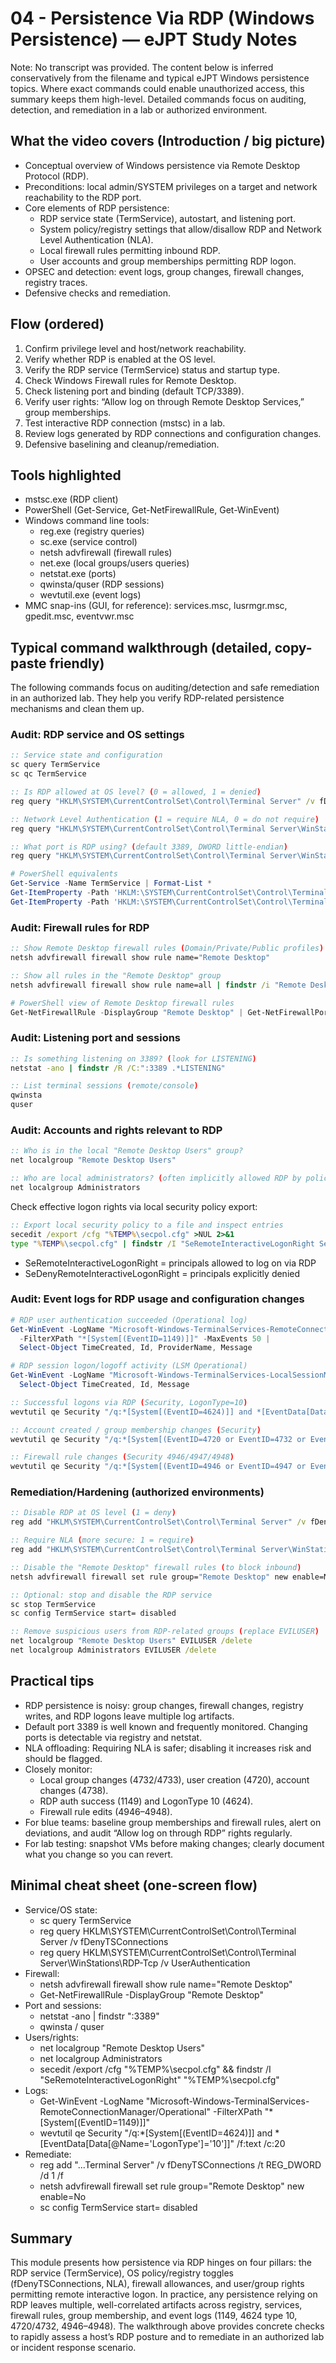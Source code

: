 # 04 - Persistence Via RDP (Windows Persistence) — eJPT Study Notes

Note: No transcript was provided. The content below is inferred conservatively from the filename and typical eJPT Windows persistence topics. Where exact commands could enable unauthorized access, this summary keeps them high-level. Detailed commands focus on auditing, detection, and remediation in a lab or authorized environment.

## What the video covers (Introduction / big picture)
- Conceptual overview of Windows persistence via Remote Desktop Protocol (RDP).
- Preconditions: local admin/SYSTEM privileges on a target and network reachability to the RDP port.
- Core elements of RDP persistence:
  - RDP service state (TermService), autostart, and listening port.
  - System policy/registry settings that allow/disallow RDP and Network Level Authentication (NLA).
  - Local firewall rules permitting inbound RDP.
  - User accounts and group memberships permitting RDP logon.
- OPSEC and detection: event logs, group changes, firewall changes, registry traces.
- Defensive checks and remediation.

## Flow (ordered)
1. Confirm privilege level and host/network reachability.
2. Verify whether RDP is enabled at the OS level.
3. Verify the RDP service (TermService) status and startup type.
4. Check Windows Firewall rules for Remote Desktop.
5. Check listening port and binding (default TCP/3389).
6. Verify user rights: “Allow log on through Remote Desktop Services,” group memberships.
7. Test interactive RDP connection (mstsc) in a lab.
8. Review logs generated by RDP connections and configuration changes.
9. Defensive baselining and cleanup/remediation.

## Tools highlighted
- mstsc.exe (RDP client)
- PowerShell (Get-Service, Get-NetFirewallRule, Get-WinEvent)
- Windows command line tools:
  - reg.exe (registry queries)
  - sc.exe (service control)
  - netsh advfirewall (firewall rules)
  - net.exe (local groups/users queries)
  - netstat.exe (ports)
  - qwinsta/quser (RDP sessions)
  - wevtutil.exe (event logs)
- MMC snap-ins (GUI, for reference): services.msc, lusrmgr.msc, gpedit.msc, eventvwr.msc

## Typical command walkthrough (detailed, copy-paste friendly)

The following commands focus on auditing/detection and safe remediation in an authorized lab. They help you verify RDP-related persistence mechanisms and clean them up.

### Audit: RDP service and OS settings
```cmd
:: Service state and configuration
sc query TermService
sc qc TermService

:: Is RDP allowed at OS level? (0 = allowed, 1 = denied)
reg query "HKLM\SYSTEM\CurrentControlSet\Control\Terminal Server" /v fDenyTSConnections

:: Network Level Authentication (1 = require NLA, 0 = do not require)
reg query "HKLM\SYSTEM\CurrentControlSet\Control\Terminal Server\WinStations\RDP-Tcp" /v UserAuthentication

:: What port is RDP using? (default 3389, DWORD little-endian)
reg query "HKLM\SYSTEM\CurrentControlSet\Control\Terminal Server\WinStations\RDP-Tcp" /v PortNumber
```

```powershell
# PowerShell equivalents
Get-Service -Name TermService | Format-List *
Get-ItemProperty -Path 'HKLM:\SYSTEM\CurrentControlSet\Control\Terminal Server' -Name fDenyTSConnections
Get-ItemProperty -Path 'HKLM:\SYSTEM\CurrentControlSet\Control\Terminal Server\WinStations\RDP-Tcp' -Name UserAuthentication,PortNumber
```

### Audit: Firewall rules for RDP
```cmd
:: Show Remote Desktop firewall rules (Domain/Private/Public profiles)
netsh advfirewall firewall show rule name="Remote Desktop"

:: Show all rules in the "Remote Desktop" group
netsh advfirewall firewall show rule name=all | findstr /i "Remote Desktop"
```

```powershell
# PowerShell view of Remote Desktop firewall rules
Get-NetFirewallRule -DisplayGroup "Remote Desktop" | Get-NetFirewallPortFilter | Select-Object Name,Protocol,LocalPort,RemoteAddress
```

### Audit: Listening port and sessions
```cmd
:: Is something listening on 3389? (look for LISTENING)
netstat -ano | findstr /R /C:":3389 .*LISTENING"

:: List terminal sessions (remote/console)
qwinsta
quser
```

### Audit: Accounts and rights relevant to RDP
```cmd
:: Who is in the local "Remote Desktop Users" group?
net localgroup "Remote Desktop Users"

:: Who are local administrators? (often implicitly allowed RDP by policy)
net localgroup Administrators
```

Check effective logon rights via local security policy export:
```cmd
:: Export local security policy to a file and inspect entries
secedit /export /cfg "%TEMP%\secpol.cfg" >NUL 2>&1
type "%TEMP%\secpol.cfg" | findstr /I "SeRemoteInteractiveLogonRight SeDenyRemoteInteractiveLogonRight"
```
- SeRemoteInteractiveLogonRight = principals allowed to log on via RDP
- SeDenyRemoteInteractiveLogonRight = principals explicitly denied

### Audit: Event logs for RDP usage and configuration changes
```powershell
# RDP user authentication succeeded (Operational log)
Get-WinEvent -LogName "Microsoft-Windows-TerminalServices-RemoteConnectionManager/Operational" `
  -FilterXPath "*[System[(EventID=1149)]]" -MaxEvents 50 |
  Select-Object TimeCreated, Id, ProviderName, Message

# RDP session logon/logoff activity (LSM Operational)
Get-WinEvent -LogName "Microsoft-Windows-TerminalServices-LocalSessionManager/Operational" -MaxEvents 50 |
  Select-Object TimeCreated, Id, Message
```

```cmd
:: Successful logons via RDP (Security, LogonType=10)
wevtutil qe Security "/q:*[System[(EventID=4624)]] and *[EventData[Data[@Name='LogonType']='10']]" /f:text /c:20

:: Account created / group membership changes (Security)
wevtutil qe Security "/q:*[System[(EventID=4720 or EventID=4732 or EventID=4728 or EventID=4738)]]" /f:text /c:20

:: Firewall rule changes (Security 4946/4947/4948)
wevtutil qe Security "/q:*[System[(EventID=4946 or EventID=4947 or EventID=4948)]]" /f:text /c:20
```

### Remediation/Hardening (authorized environments)
```cmd
:: Disable RDP at OS level (1 = deny)
reg add "HKLM\SYSTEM\CurrentControlSet\Control\Terminal Server" /v fDenyTSConnections /t REG_DWORD /d 1 /f

:: Require NLA (more secure: 1 = require)
reg add "HKLM\SYSTEM\CurrentControlSet\Control\Terminal Server\WinStations\RDP-Tcp" /v UserAuthentication /t REG_DWORD /d 1 /f

:: Disable the "Remote Desktop" firewall rules (to block inbound)
netsh advfirewall firewall set rule group="Remote Desktop" new enable=No

:: Optional: stop and disable the RDP service
sc stop TermService
sc config TermService start= disabled

:: Remove suspicious users from RDP-related groups (replace EVILUSER)
net localgroup "Remote Desktop Users" EVILUSER /delete
net localgroup Administrators EVILUSER /delete
```

## Practical tips
- RDP persistence is noisy: group changes, firewall changes, registry writes, and RDP logons leave multiple log artifacts.
- Default port 3389 is well known and frequently monitored. Changing ports is detectable via registry and netstat.
- NLA offloading: Requiring NLA is safer; disabling it increases risk and should be flagged.
- Closely monitor:
  - Local group changes (4732/4733), user creation (4720), account changes (4738).
  - RDP auth success (1149) and LogonType 10 (4624).
  - Firewall rule edits (4946–4948).
- For blue teams: baseline group memberships and firewall rules, alert on deviations, and audit “Allow log on through RDP” rights regularly.
- For lab testing: snapshot VMs before making changes; clearly document what you change so you can revert.

## Minimal cheat sheet (one-screen flow)
- Service/OS state:
  - sc query TermService
  - reg query HKLM\SYSTEM\CurrentControlSet\Control\Terminal Server /v fDenyTSConnections
  - reg query HKLM\SYSTEM\CurrentControlSet\Control\Terminal Server\WinStations\RDP-Tcp /v UserAuthentication
- Firewall:
  - netsh advfirewall firewall show rule name="Remote Desktop"
  - Get-NetFirewallRule -DisplayGroup "Remote Desktop"
- Port and sessions:
  - netstat -ano | findstr ":3389"
  - qwinsta / quser
- Users/rights:
  - net localgroup "Remote Desktop Users"
  - net localgroup Administrators
  - secedit /export /cfg "%TEMP%\secpol.cfg" && findstr /I "SeRemoteInteractiveLogonRight" "%TEMP%\secpol.cfg"
- Logs:
  - Get-WinEvent -LogName "Microsoft-Windows-TerminalServices-RemoteConnectionManager/Operational" -FilterXPath "*[System[(EventID=1149)]]"
  - wevtutil qe Security "/q:*[System[(EventID=4624)]] and *[EventData[Data[@Name='LogonType']='10']]" /f:text /c:20
- Remediate:
  - reg add "...Terminal Server" /v fDenyTSConnections /t REG_DWORD /d 1 /f
  - netsh advfirewall firewall set rule group="Remote Desktop" new enable=No
  - sc config TermService start= disabled

## Summary
This module presents how persistence via RDP hinges on four pillars: the RDP service (TermService), OS policy/registry toggles (fDenyTSConnections, NLA), firewall allowances, and user/group rights permitting remote interactive logon. In practice, any persistence relying on RDP leaves multiple, well-correlated artifacts across registry, services, firewall rules, group membership, and event logs (1149, 4624 type 10, 4720/4732, 4946–4948). The walkthrough above provides concrete checks to rapidly assess a host’s RDP posture and to remediate in an authorized lab or incident response scenario.